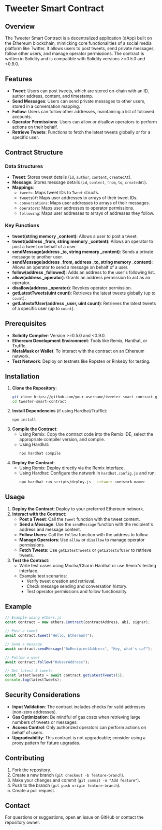 # Tweeter Smart Contract

## Overview
The Tweeter Smart Contract is a decentralized application (dApp) built on the Ethereum blockchain, mimicking core functionalities of a social media platform like Twitter. It allows users to post tweets, send private messages, follow other users, and manage operator permissions. The contract is written in Solidity and is compatible with Solidity versions >=0.5.0 and <0.9.0.

## Features
- **Tweet**: Users can post tweets, which are stored on-chain with an ID, author address, content, and timestamp.
- **Send Messages**: Users can send private messages to other users, stored in a conversation mapping.
- **Follow**: Users can follow other addresses, maintaining a list of followed accounts.
- **Operator Permissions**: Users can allow or disallow operators to perform actions on their behalf.
- **Retrieve Tweets**: Functions to fetch the latest tweets globally or for a specific user.

## Contract Structure
### Data Structures
- **Tweet**: Stores tweet details (`id`, `author`, `content`, `createdAt`).
- **Message**: Stores message details (`id`, `content`, `from`, `to`, `createdAt`).
- **Mappings**:
  - `tweets`: Maps tweet IDs to `Tweet` structs.
  - `tweetsOf`: Maps user addresses to arrays of their tweet IDs.
  - `conversations`: Maps user addresses to arrays of their messages.
  - `operators`: Maps user addresses to operator permissions.
  - `following`: Maps user addresses to arrays of addresses they follow.

### Key Functions
- **tweet(string memory _content)**: Allows a user to post a tweet.
- **tweet(address _from, string memory _content)**: Allows an operator to post a tweet on behalf of a user.
- **sendMessage(address _to, string memory _content)**: Sends a private message to another user.
- **sendMessage(address _from, address _to, string memory _content)**: Allows an operator to send a message on behalf of a user.
- **follow(address _followed)**: Adds an address to the user's following list.
- **allow(address _operator)**: Grants an address permission to act as an operator.
- **disallow(address _operator)**: Revokes operator permission.
- **getLatestTweets(uint count)**: Retrieves the latest tweets globally (up to `count`).
- **getLatestofUser(address _user, uint count)**: Retrieves the latest tweets of a specific user (up to `count`).

## Prerequisites
- **Solidity Compiler**: Version >=0.5.0 and <0.9.0.
- **Ethereum Development Environment**: Tools like Remix, Hardhat, or Truffle.
- **MetaMask or Wallet**: To interact with the contract on an Ethereum network.
- **Test Network**: Deploy on testnets like Ropsten or Rinkeby for testing.

## Installation
1. **Clone the Repository**:
   ```bash
   git clone https://github.com/your-username/tweeter-smart-contract.git
   cd tweeter-smart-contract
   ```
2. **Install Dependencies** (if using Hardhat/Truffle):
   ```bash
   npm install
   ```
3. **Compile the Contract**:
   - Using Remix: Copy the contract code into the Remix IDE, select the appropriate compiler version, and compile.
   - Using Hardhat:
     ```bash
     npx hardhat compile
     ```
4. **Deploy the Contract**:
   - Using Remix: Deploy directly via the Remix interface.
   - Using Hardhat: Configure the network in `hardhat.config.js` and run:
     ```bash
     npx hardhat run scripts/deploy.js --network <network-name>
     ```

## Usage
1. **Deploy the Contract**: Deploy to your preferred Ethereum network.
2. **Interact with the Contract**:
   - **Post a Tweet**: Call the `tweet` function with the tweet content.
   - **Send a Message**: Use the `sendMessage` function with the recipient's address and message content.
   - **Follow Users**: Call the `follow` function with the address to follow.
   - **Manage Operators**: Use `allow` or `disallow` to manage operator permissions.
   - **Fetch Tweets**: Use `getLatestTweets` or `getLatestofUser` to retrieve tweets.
3. **Test the Contract**:
   - Write test cases using Mocha/Chai in Hardhat or use Remix's testing interface.
   - Example test scenarios:
     - Verify tweet creation and retrieval.
     - Check message sending and conversation history.
     - Test operator permissions and follow functionality.

## Example
```javascript
// Example using ethers.js
const contract = new ethers.Contract(contractAddress, abi, signer);

// Post a tweet
await contract.tweet("Hello, Ethereum!");

// Send a message
await contract.sendMessage("0xRecipientAddress", "Hey, what's up?");

// Follow a user
await contract.follow("0xUserAddress");

// Get latest 5 tweets
const latestTweets = await contract.getLatestTweets(5);
console.log(latestTweets);
```

## Security Considerations
- **Input Validation**: The contract includes checks for valid addresses (non-zero addresses).
- **Gas Optimization**: Be mindful of gas costs when retrieving large numbers of tweets or messages.
- **Access Control**: Only authorized operators can perform actions on behalf of users.
- **Upgradeability**: This contract is not upgradeable; consider using a proxy pattern for future upgrades.

## Contributing
1. Fork the repository.
2. Create a new branch (`git checkout -b feature-branch`).
3. Make your changes and commit (`git commit -m "Add feature"`).
4. Push to the branch (`git push origin feature-branch`).
5. Create a pull request.

## Contact
For questions or suggestions, open an issue on GitHub or contact the repository owner.
